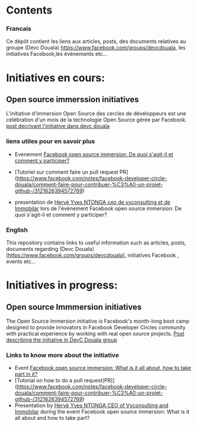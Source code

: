 # Contents
### Francais
Ce dépôt contient les liens aux articles, posts, des documents relatives au groupe (Devc Douala) https://www.facebook.com/groups/devcdouala, les initiatives Facebook,les évènements etc...

# Initiatives en cours:
## Open source immerssion initiatives
L'initiative d'immersion Open Source des cercles de développeurs est une célébration d'un mois de la technologie Open Source gérée par Facebook.
[post decrivant l'initiative dans devc douala](https://www.facebook.com/groups/devcdouala/permalink/626904544929487/)

### liens utiles pour en savoir plus
* Evenement [Facebook open source immersion: De quoi s'agit-il et comment y participer?](https://www.facebook.com/events/694423391111412)

* [Tutoriel sur comment faire un pull request PR] (https://www.facebook.com/notes/facebook-developer-circle-douala/comment-faire-pour-contribuer-%C3%A0-un-projet-github-/3121626394572769)
* presentation de [Hervé Yves NTONGA ceo de vyconsulting et de Immobilar](https://docs.google.com/presentation/d/1RtOBDUbjneVp0Q2O_SIxvFopcPprifW38HyX4u5zy5c/edit) lors de l'évènement Facebook open source immersion: De quoi s'agit-il et comment y participer?




### English
This repository contains links to useful information such as articles, posts, documents regarding (Devc Douala)[https://www.facebook.com/groups/devcdouala], initiatives Facebook , events etc...

# Initiatives in progress:
## Open source Immmersion initiatives
 The Open Source Immersion initiative is Facebook's month-long boot camp designed to provide innovators in Facebook Developer Circles community with practical experience by working with real open source projects.
 [Post describing the initiative in DevC Douala group](https://www.facebook.com/groups/devcdouala/permalink/626904544929487/)

### Links to know more about the initiative
* Event [Facebook open source immersion: What is it all about, how to take part in it?](https://www.facebook.com/events/694423391111412)
* [Tutorial on how to do a pull request(PR)] (https://www.facebook.com/notes/facebook-developer-circle-douala/comment-faire-pour-contribuer-%C3%A0-un-projet-github-/3121626394572769)
* Presentation by [Hervé Yves NTONGA CEO of Vyconsulting and Immobilar](https://docs.google.com/presentation/d/1RtOBDUbjneVp0Q2O_SIxvFopcPprifW38HyX4u5zy5c/edit) during the event Facebook open source immersion: What is it all about and how to take part?
